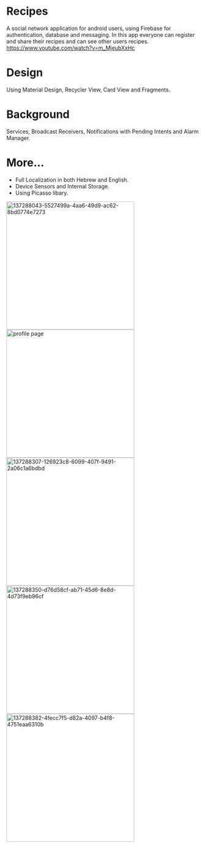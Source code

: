 # Recipes

A social network application for android users, using Firebase for authentication, database and messaging.
In this app everyone can register and share their recipes and can see other users recipes.
https://www.youtube.com/watch?v=m_MjeubXxHc



# Design

Using Material Design, Recycler View, Card View and Fragments.

# Background

Services, Broadcast Receivers, Notifications with Pending Intents and Alarm Manager.

# More...

* Full Localization in both Hebrew and English.
* Device Sensors and Internal Storage.
* Using Picasso libary.

<img width="334" alt="137288043-5527499a-4aa6-49d9-ac62-8bd0774e7273" src="https://user-images.githubusercontent.com/24552181/137694216-e3639830-ca4d-43d0-9e2a-86b7bf75ea16.png">

<img width="334" alt="profile page" src="https://user-images.githubusercontent.com/24552181/137698318-cc444843-e11a-4574-8a36-80f8effaccd5.png">

<img width="334" alt="137288307-126923c8-6099-407f-9491-2a06c1a6bdbd" src="https://user-images.githubusercontent.com/24552181/137694356-f15c52a5-be5e-4d0d-8170-885616372f2d.png">
<img width="334" alt="137288350-d76d58cf-ab71-45d6-8e8d-4d73f9eb96cf" src="https://user-images.githubusercontent.com/24552181/137694363-650a6b01-d336-4923-8177-75ce4442a084.png">
<img width="334" alt="137288382-4fecc7f5-d82a-4097-b4f8-4751eaa6310b" src="https://user-images.githubusercontent.com/24552181/137694368-a1f9d660-49ea-4b34-aef3-6f7ab34198a0.png">
